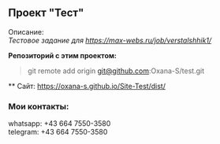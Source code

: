 ## Проект "Тест"

Описание:  
_Тестовое задание для https://max-webs.ru/job/verstalshhik1/_

**Репозиторий с этим проектом:**

> git remote add origin git@github.com:Oxana-S/test.git


** Сайт: https://oxana-s.github.io/Site-Test/dist/

### Мои контакты:

whatsapp: +43 664 7550-3580  
telegram: +43 664 7550-3580

